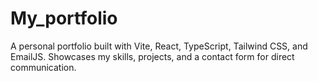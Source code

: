 # My_portfolio
A personal portfolio built with Vite, React, TypeScript, Tailwind CSS, and EmailJS. Showcases my skills, projects, and a contact form for direct communication.
